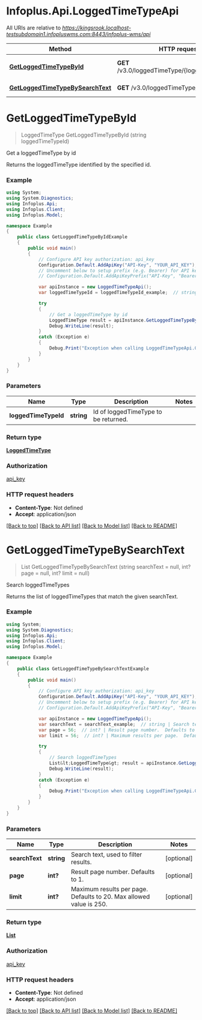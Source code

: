 # Infoplus.Api.LoggedTimeTypeApi

All URIs are relative to *https://kingsrook.localhost-testsubdomain1.infopluswms.com:8443/infoplus-wms/api*

Method | HTTP request | Description
------------- | ------------- | -------------
[**GetLoggedTimeTypeById**](LoggedTimeTypeApi.md#getloggedtimetypebyid) | **GET** /v3.0/loggedTimeType/{loggedTimeTypeId} | Get a loggedTimeType by id
[**GetLoggedTimeTypeBySearchText**](LoggedTimeTypeApi.md#getloggedtimetypebysearchtext) | **GET** /v3.0/loggedTimeType/search | Search loggedTimeTypes


<a name="getloggedtimetypebyid"></a>
# **GetLoggedTimeTypeById**
> LoggedTimeType GetLoggedTimeTypeById (string loggedTimeTypeId)

Get a loggedTimeType by id

Returns the loggedTimeType identified by the specified id.

### Example
```csharp
using System;
using System.Diagnostics;
using Infoplus.Api;
using Infoplus.Client;
using Infoplus.Model;

namespace Example
{
    public class GetLoggedTimeTypeByIdExample
    {
        public void main()
        {
            // Configure API key authorization: api_key
            Configuration.Default.AddApiKey("API-Key", "YOUR_API_KEY");
            // Uncomment below to setup prefix (e.g. Bearer) for API key, if needed
            // Configuration.Default.AddApiKeyPrefix("API-Key", "Bearer");

            var apiInstance = new LoggedTimeTypeApi();
            var loggedTimeTypeId = loggedTimeTypeId_example;  // string | Id of loggedTimeType to be returned.

            try
            {
                // Get a loggedTimeType by id
                LoggedTimeType result = apiInstance.GetLoggedTimeTypeById(loggedTimeTypeId);
                Debug.WriteLine(result);
            }
            catch (Exception e)
            {
                Debug.Print("Exception when calling LoggedTimeTypeApi.GetLoggedTimeTypeById: " + e.Message );
            }
        }
    }
}
```

### Parameters

Name | Type | Description  | Notes
------------- | ------------- | ------------- | -------------
 **loggedTimeTypeId** | **string**| Id of loggedTimeType to be returned. | 

### Return type

[**LoggedTimeType**](LoggedTimeType.md)

### Authorization

[api_key](../README.md#api_key)

### HTTP request headers

 - **Content-Type**: Not defined
 - **Accept**: application/json

[[Back to top]](#) [[Back to API list]](../README.md#documentation-for-api-endpoints) [[Back to Model list]](../README.md#documentation-for-models) [[Back to README]](../README.md)

<a name="getloggedtimetypebysearchtext"></a>
# **GetLoggedTimeTypeBySearchText**
> List<LoggedTimeType> GetLoggedTimeTypeBySearchText (string searchText = null, int? page = null, int? limit = null)

Search loggedTimeTypes

Returns the list of loggedTimeTypes that match the given searchText.

### Example
```csharp
using System;
using System.Diagnostics;
using Infoplus.Api;
using Infoplus.Client;
using Infoplus.Model;

namespace Example
{
    public class GetLoggedTimeTypeBySearchTextExample
    {
        public void main()
        {
            // Configure API key authorization: api_key
            Configuration.Default.AddApiKey("API-Key", "YOUR_API_KEY");
            // Uncomment below to setup prefix (e.g. Bearer) for API key, if needed
            // Configuration.Default.AddApiKeyPrefix("API-Key", "Bearer");

            var apiInstance = new LoggedTimeTypeApi();
            var searchText = searchText_example;  // string | Search text, used to filter results. (optional) 
            var page = 56;  // int? | Result page number.  Defaults to 1. (optional) 
            var limit = 56;  // int? | Maximum results per page.  Defaults to 20.  Max allowed value is 250. (optional) 

            try
            {
                // Search loggedTimeTypes
                List&lt;LoggedTimeType&gt; result = apiInstance.GetLoggedTimeTypeBySearchText(searchText, page, limit);
                Debug.WriteLine(result);
            }
            catch (Exception e)
            {
                Debug.Print("Exception when calling LoggedTimeTypeApi.GetLoggedTimeTypeBySearchText: " + e.Message );
            }
        }
    }
}
```

### Parameters

Name | Type | Description  | Notes
------------- | ------------- | ------------- | -------------
 **searchText** | **string**| Search text, used to filter results. | [optional] 
 **page** | **int?**| Result page number.  Defaults to 1. | [optional] 
 **limit** | **int?**| Maximum results per page.  Defaults to 20.  Max allowed value is 250. | [optional] 

### Return type

[**List<LoggedTimeType>**](LoggedTimeType.md)

### Authorization

[api_key](../README.md#api_key)

### HTTP request headers

 - **Content-Type**: Not defined
 - **Accept**: application/json

[[Back to top]](#) [[Back to API list]](../README.md#documentation-for-api-endpoints) [[Back to Model list]](../README.md#documentation-for-models) [[Back to README]](../README.md)

